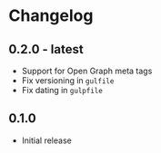 # Changelog

## 0.2.0 - latest

- Support for Open Graph meta tags
- Fix versioning in `gulfile`
- Fix dating in `gulpfile`

## 0.1.0

- Initial release
